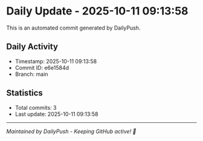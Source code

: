 # Daily Update - 2025-10-11 09:13:58

This is an automated commit generated by DailyPush.

## Daily Activity
- Timestamp: 2025-10-11 09:13:58
- Commit ID: e6e1584d
- Branch: main

## Statistics
- Total commits: 3
- Last update: 2025-10-11 09:13:58

---
*Maintained by DailyPush - Keeping GitHub active! 🚀*
